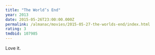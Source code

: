 ```yaml
---
title: "The World’s End"
year: 2013
date: 2015-05-26T23:00:00.000Z
permalink: /almanac/movies/2015-05-27-the-worlds-end/index.html
rating: 3
tmdbid: 107985
---
```


Love it.

